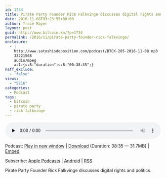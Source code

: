 ```yaml
---
id: 1734
title: Pirate Party Founder Rick Falkvinge discusses digital rights and politics
date: 2016-11-08T03:23:55+00:00
author: Trace Mayer
layout: post
guid: http://www.bitcoin.kn/?p=1734
permalink: /2016/11/pirate-party-founder-rick-falkvinge/
enclosure:
  - |
    http://www.satoshisdeposition.com/podcast/BTCK-205-2016-11-08.mp3
    33221568
    audio/mpeg
    a:1:{s:8:"duration";s:8:"00:38:35";}
naff_exclude:
  - 'false'
views:
  - "5216"
categories:
  - Podcast
tags:
  - bitcoin
  - pirate party
  - rick falkvinge
---
```

<!--powerpress_player-->

<div class="powerpress_player" id="powerpress_player_5797">
  <audio class="wp-audio-shortcode" id="audio-1734-208" preload="none" style="width: 100%;" controls="controls"><source type="audio/mpeg" src="http://media.blubrry.com/bitcoinruntogold/p/www.satoshisdeposition.com/podcast/BTCK-205-2016-11-08.mp3?_=208" /><a href="http://media.blubrry.com/bitcoinruntogold/p/www.satoshisdeposition.com/podcast/BTCK-205-2016-11-08.mp3">http://media.blubrry.com/bitcoinruntogold/p/www.satoshisdeposition.com/podcast/BTCK-205-2016-11-08.mp3</a></audio>
</div>

<p class="powerpress_links powerpress_links_mp3">
  Podcast: <a href="http://media.blubrry.com/bitcoinruntogold/p/www.satoshisdeposition.com/podcast/BTCK-205-2016-11-08.mp3" class="powerpress_link_pinw" target="_blank" title="Play in new window" onclick="return powerpress_pinw('https://www.bitcoin.kn/?powerpress_pinw=1734-podcast');" rel="nofollow">Play in new window</a> | <a href="http://media.blubrry.com/bitcoinruntogold/s/www.satoshisdeposition.com/podcast/BTCK-205-2016-11-08.mp3" class="powerpress_link_d" title="Download" rel="nofollow" download="BTCK-205-2016-11-08.mp3">Download</a> (Duration: 38:35 &#8212; 31.7MB) | <a href="#" class="powerpress_link_e" title="Embed" onclick="return powerpress_show_embed('1734-podcast');" rel="nofollow">Embed</a>
</p>

<p class="powerpress_embed_box" id="powerpress_embed_1734-podcast" style="display: none;">
  <input id="powerpress_embed_1734-podcast_t" type="text" value="<iframe width=&quot;320&quot; height=&quot;30&quot; src=&quot;https://www.bitcoin.kn/?powerpress_embed=1734-podcast&amp;powerpress_player=mediaelement-audio&quot; frameborder=&quot;0&quot; scrolling=&quot;no&quot;></iframe>" onclick="javascript: this.select();" onfocus="javascript: this.select();" style="width: 70%;" readOnly />
</p>

<p class="powerpress_links powerpress_subscribe_links">
  Subscribe: <a href="https://itunes.apple.com/WebObjects/MZStore.woa/wa/viewPodcast?id=301670981&mt=2&ls=1#episodeGuid=http%3A%2F%2Fwww.bitcoin.kn%2F%3Fp%3D1734" class="powerpress_link_subscribe powerpress_link_subscribe_itunes" title="Subscribe on Apple Podcasts" rel="nofollow">Apple Podcasts</a> | <a href="https://subscribeonandroid.com/www.bitcoin.kn/feed/podcast/" class="powerpress_link_subscribe powerpress_link_subscribe_android" title="Subscribe on Android" rel="nofollow">Android</a> | <a href="https://www.bitcoin.kn/feed/podcast/" class="powerpress_link_subscribe powerpress_link_subscribe_rss" title="Subscribe via RSS" rel="nofollow">RSS</a>
</p>

Pirate Party Founder Rick Falkvinge discusses digital rights and politics.